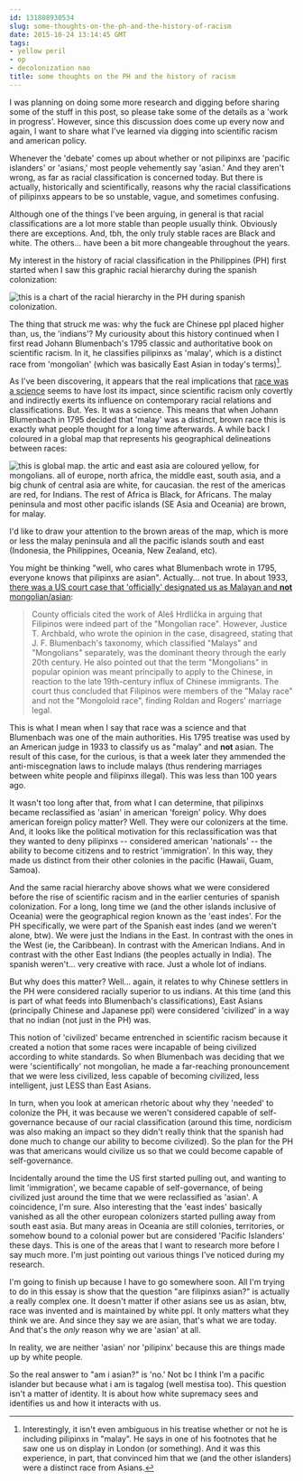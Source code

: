 ```yaml
---
id: 131808930534
slug: some-thoughts-on-the-ph-and-the-history-of-racism
date: 2015-10-24 13:14:45 GMT
tags:
- yellow peril
- op
- decolonization nao
title: some thoughts on the PH and the history of racism
---
```

I was planning on doing some more research and digging before sharing some of the stuff in this post, so please take some of the details as a 'work in progress'. However, since this discussion does come up every now and again, I want to share what I've learned via digging into scientific racism and american policy.

Whenever the 'debate' comes up about whether or not pilipinxs are 'pacific islanders' or 'asians,' most people vehemently say 'asian.' And they aren't wrong, as far as racial classification is concerned today. But there is actually, historically and scientifically, reasons why the racial classifications of pilipinxs appears to be so unstable, vague, and sometimes confusing.

Although one of the things I've been arguing, in general is that racial classifications are a lot more stable than people usually think. Obviously there are exceptions. And, tbh, the only truly stable races are Black and white. The others... have been a bit more changeable throughout the years.

My interest in the history of racial classification in the Philippines (PH) first started when I saw this graphic racial hierarchy during the spanish colonization:

![this is a chart of the racial hierarchy in the PH during spanish colonization.](https://31.media.tumblr.com/tumblr_mb8b0g6IA71rgr3huo1_500.jpg)

The thing that struck me was: why the fuck are Chinese ppl placed higher than, us, the 'indians'? My curiousity about this history continued when I first read Johann Blumenbach's 1795 classic and authoritative book on scientific racism. In it, he classifies pilipinxs as 'malay', which is a distinct race from 'mongolian' (which was basically East Asian in today's terms)[^1].

As I've been discovering, it appears that the real implications that [race was a science][1] seems to have lost its impact, since scientific racism only covertly and indirectly exerts its influence on contemporary racial relations and classifications. But. Yes. It was a science. This means that when Johann Blumenbach in 1795 decided that 'malay' was a distinct, brown race this is exactly what people thought for a long time afterwards. A while back I coloured in a global map that represents his geographical delineations between races:

![this is global map. the artic and east asia are coloured yellow, for mongolians. all of europe, north africa, the middle east, south asia, and a big chunk of central asia are white, for caucasian. the rest of the americas are red, for Indians. The rest of Africa is Black, for Africans. The malay peninsula and most other pacific islands (SE Asia and Oceania) are brown, for malay.](http://36.media.tumblr.com/fce348917d37fbca806c9a349bc1e9aa/tumblr_ntdt0qHgTg1tyjgxro1_1280.png)

I'd like to draw your attention to the brown areas of the map, which is more or less the malay peninsula and all the pacific islands south and east (Indonesia, the Philippines, Oceania, New Zealand, etc). 

You might be thinking "well, who cares what Blumenbach wrote in 1795, everyone knows that pilipinxs are asian". Actually... not true. In about 1933, [there was a US court case that 'officially' designated us as Malayan and **not** mongolian/asian][2]:

> County officials cited the work of Aleš Hrdlička in arguing that Filipinos were indeed part of the "Mongolian race". However, Justice T. Archbald, who wrote the opinion in the case, disagreed, stating that J. F. Blumenbach's taxonomy, which classified "Malays" and "Mongolians" separately, was the dominant theory through the early 20th century. He also pointed out that the term "Mongolians" in popular opinion was meant principally to apply to the Chinese, in reaction to the late 19th-century influx of Chinese immigrants. The court thus concluded that Filipinos were members of the "Malay race" and not the "Mongoloid race", finding Roldan and Rogers' marriage legal.

This is what I mean when I say that race was a science and that Blumenbach was one of the main authorities. His 1795 treatise was used by an American judge in 1933 to classify us as "malay" and **not** asian. The result of this case, for the curious, is that a week later they ammended the anti-miscegnation laws to include malays (thus rendering marriages between white people and filipinxs illegal). This was less than 100 years ago.

It wasn't too long after that, from what I can determine, that pilipinxs became reclassified as 'asian' in american 'foreign' policy. Why does american foreign policy matter? Well. They were our colonizers at the time. And, it looks like the political motivation for this reclassification was that they wanted to deny pilipinxs -- considered american 'nationals' -- the ability to become citizens and to restrict 'immigration'. In this way, they made us distinct from their other colonies in the pacific (Hawaii, Guam, Samoa).

And the same racial hierarchy above shows what we were considered before the rise of scientific racism and in the earlier centuries of spanish colonization. For a long, long time we (and the other islands inclusive of Oceania) were the geographical region known as the 'east indes'. For the PH specifically, we were part of the Spanish east indes (and we weren't alone, btw). We were just the Indians in the East. In contrast with the ones in the West (ie, the Caribbean). In contrast with the American Indians. And in contrast with the other East Indians (the peoples actually in India). The spanish weren't... very creative with race. Just a whole lot of indians.

But why does this matter? Well... again, it relates to why Chinese settlers in the PH were considered racially superior to us indians. At this time (and this is part of what feeds into Blumenbach's classifications), East Asians (principally Chinese and Japanese ppl) were considered 'civilized' in a way that no indian (not just in the PH) was.

This notion of 'civilized' became entrenched in scientific racism because it created a notion that some races were incapable of being civilized according to white standards. So when Blumenbach was deciding that we were 'scientifically' not mongolian, he made a far-reaching pronouncement that we were less civilized, less capable of becoming civilized, less intelligent, just LESS than East Asians.

In turn, when you look at american rhetoric about why they 'needed' to colonize the PH, it was because we weren't considered capable of self-governance because of our racial classification (around this time, nordicism was also making an impact so they didn't really think that the spanish had done much to change our ability to become civilized). So the plan for the PH was that americans would civilize us so that we could become capable of self-governance.

Incidentally around the time the US first started pulling out, and wanting to limit 'immigration', we became capable of self-governance, of being civilized just around the time that we were reclassified as 'asian'. A coincidence, I'm sure. Also interesting that the 'east indes' basically vanished as all the other european colonizers started pulling away from south east asia. But many areas in Oceania are still colonies, territories, or somehow bound to a colonial power but are considered 'Pacific Islanders' these days. This is one of the areas that I want to research more before I say much more. I'm just pointing out various things I've noticed during my research.

I'm going to finish up because I have to go somewhere soon. All I'm trying to do in this essay is show that the question "are filipinxs asian?" is actually a really complex one. It doesn't matter if other asians see us as asian, btw, race was invented and is maintained by white ppl. It only matters what they think we are. And since they say we are asian, that's what we are today. And that's the _only_ reason why we are 'asian' at all.

In reality, we are neither 'asian' nor 'pilipinx' because this are things made up by white people.

So the real answer to "am i asian?" is 'no.' Not bc I think I'm a pacific islander but because what i am is tagalog (well mestisa too). This question isn't a matter of identity. It is about how white supremacy sees and identifies us and how it interacts with us.


[^1]: Interestingly, it isn't even ambiguous in his treatise whether or not he is including pilipinxs in "malay". He says in one of his footnotes that he saw one us on display in London (or something). And it was this experience, in part, that convinced him that we (and the other islanders) were a distinct race from Asians. 

[1]: http://mxb.ca/post/130411551170/racism-was-a-science
[2]: https://en.wikipedia.org/wiki/Roldan_v._Los_Angeles_County